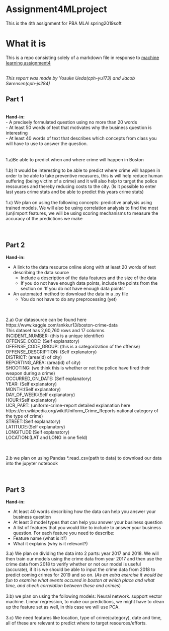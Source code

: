 # Assignment4MLproject
This is the 4th assignment for PBA MLAI spring2019soft

# What it is
This is a repo consisting solely of a markdown file in response to [machine learning assignment4](https://github.com/datsoftlyngby/soft2019spring-ai/tree/master/project4)<br>
<br>

*This report was made by Yosuke Ueda(cph-yu173) and Jacob Sørensen(cph-js284)*

## Part 1
<br>
<b>Hand-in:</b><br>
  - A precisely formulated question using no more than 20 words<br>
  - At least 50 words of text that motivates why the business question is interesting<br>
  - At least 40 words of text that describes which concepts from class you will have to use to answer the question.<br>
<br>  
<br>
1.a)Be able to predict when and where crime will happen in Boston<br>
<br>
1.b) It would be interesting to be able to predict where crime will happen in order to be able to take preventive measures, this is will help reduce human suffering (being victim of a crime) and it will also help to target the police ressources and thereby reducing costs to the city. (Is it possible to enter last years crime stats and be able to predict this years crime stats)<br>
<br>
1.c) We plan on using the following concepts: predictive analysis using trained models. We will also be using correlation analysis to find the most (un)import features, we will be using scoring mechanisms to measure the accuracy of the predictions we make<br>
<br>
<br>

## Part 2

<b>Hand-in:</b><br>
  - A link to the data resource online along with at least 20 words of text describing the data source<br>
      - Include a description of the data features and the size of the data<br>
      - If you do not have enough data points, include the points from the section on 'If you do not have enough data points'<br>
  - An automated method to download the data in a .py file<br>
      - You do not have to do any preprocessing (yet)<br>
<br>
<br>
2.a) Our datasource can be found here https://www.kaggle.com/ankkur13/boston-crime-data
<br>
This dataset has 2,60,760 rows and 17 columns.<br>
INCIDENT_NUMBER: (this is a unique identifier)<br>
OFFENSE_CODE: (Self explanatory) <br>
OFFENSE_CODE_GROUP: (this is a categorization of the offense) <br>
OFFENSE_DESCRIPTION: (Self explanatory)<br>
DISTRICT: (area(id) of city)<br>
REPORTING_AREA: (area(id) of city)<br>
SHOOTING: (we think this is whether or not the police have fired their weapon during a crime)<br>
OCCURRED_ON_DATE: (Self explanatory)<br>
YEAR: (Self explanatory) <br>
MONTH:(Self explanatory) <br>
DAY_OF_WEEK:(Self explanatory)<br> 
HOUR:(Self explanatory) <br>
UCR_PART: (uniform-crime-report detailed explanation here https://en.wikipedia.org/wiki/Uniform_Crime_Reports national category of the type of crime)<br>
STREET:(Self explanatory) <br>
LATITUDE:(Self explanatory) <br>
LONGITUDE:(Self explanatory) <br>
LOCATION:(LAT and LONG in one field)<br>
<br>
<br>

2.b we plan on using Pandas \*.read_csv(path to data) to download our data into the jupyter notebook<br>
<br>
<br>

## Part 3

<b>Hand-in:</b><br>
- At least 40 words describing how the data can help you answer your business question<br>
- At least 3 model types that can help you answer your business question<br>
- A list of features that you would like to include to answer your business question. For each feature you need to describe:<br>
- Feature name (what is it?)<br>
- What it explains (why is it relevant?)<br>


3.a)  We plan on dividing the data into 2 parts: year 2017 and 2018. We will then train our models using the crime data from year 2017 and then use the crime data from 2018 to verify whether or not our model is useful (accurate), if it is we should be able to input the crime data from 2018 to predict coming crimes for 2019 and so on. (*As an extra exercise it would be fun to examine what events occured in boston at which place and what time, and check correlation between these and crimes*)<br> 
<br>
3.b) we plan on using the following models: Neural network. support vector machine. Linear regression, to make our predictions, we might have to clean up the feature set as well, in this case we will use PCA.<br>
<br>
3.c) We need features like location, type of crime(category), date and time, all of these are relevant to predict where to target resources/efforts.<br>



